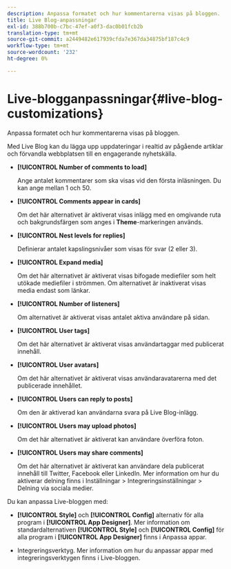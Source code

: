 ```yaml
---
description: Anpassa formatet och hur kommentarerna visas på bloggen.
title: Live Blog-anpassningar
exl-id: 388b700b-c7bc-47ef-a0f3-dac0b01fcb2b
translation-type: tm+mt
source-git-commit: a2449482e617939cfda7e367da34875bf187c4c9
workflow-type: tm+mt
source-wordcount: '232'
ht-degree: 0%

---
```


# Live-blogganpassningar{#live-blog-customizations}

Anpassa formatet och hur kommentarerna visas på bloggen.



Med Live Blog kan du lägga upp uppdateringar i realtid av pågående artiklar och förvandla webbplatsen till en engagerande nyhetskälla.

* **[!UICONTROL Number of comments to load]**

   Ange antalet kommentarer som ska visas vid den första inläsningen. Du kan ange mellan 1 och 50.

* **[!UICONTROL Comments appear in cards]**

   Om det här alternativet är aktiverat visas inlägg med en omgivande ruta och bakgrundsfärgen som anges i **Theme**-markeringen används.

* **[!UICONTROL Nest levels for replies]**

   Definierar antalet kapslingsnivåer som visas för svar (2 eller 3).

* **[!UICONTROL Expand media]**

   Om det här alternativet är aktiverat visas bifogade mediefiler som helt utökade mediefiler i strömmen. Om alternativet är inaktiverat visas media endast som länkar.

* **[!UICONTROL Number of listeners]**

   Om alternativet är aktiverat visas antalet aktiva användare på sidan.

* **[!UICONTROL User tags]**

   Om det här alternativet är aktiverat visas användartaggar med publicerat innehåll.

* **[!UICONTROL User avatars]**

   Om det här alternativet är aktiverat visas användaravatarerna med det publicerade innehållet.

* **[!UICONTROL Users can reply to posts]**

   Om den är aktiverad kan användarna svara på Live Blog-inlägg.

* **[!UICONTROL Users may upload photos]**

   Om det här alternativet är aktiverat kan användare överföra foton.

* **[!UICONTROL Users may share comments]**

   Om det här alternativet är aktiverat kan användare dela publicerat innehåll till Twitter, Facebook eller LinkedIn. Mer information om hur du aktiverar delning finns i Inställningar > Integreringsinställningar > Delning via sociala medier.

Du kan anpassa Live-bloggen med:

* **[!UICONTROL Style]** och  **[!UICONTROL Config]** alternativ för alla program i  **[!UICONTROL App Designer]**. Mer information om standardalternativen **[!UICONTROL Style]** och **[!UICONTROL Config]** för alla program i **[!UICONTROL App Designer]** finns i Anpassa appar.

* Integreringsverktyg. Mer information om hur du anpassar appar med integreringsverktygen finns i Live-bloggen.
